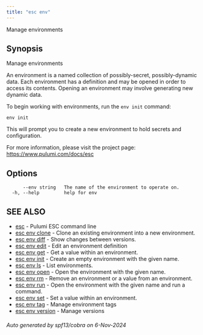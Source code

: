 ```yaml
---
title: "esc env"
---
```




Manage environments

## Synopsis

Manage environments

An environment is a named collection of possibly-secret, possibly-dynamic data.
Each environment has a definition and may be opened in order to access its contents.
Opening an environment may involve generating new dynamic data.

To begin working with environments, run the `env init` command:

    env init

This will prompt you to create a new environment to hold secrets and configuration.

For more information, please visit the project page: https://www.pulumi.com/docs/esc

## Options

```
      --env string   The name of the environment to operate on.
  -h, --help         help for env
```

## SEE ALSO

* [esc](/docs/esc/cli/commands/esc/)	 - Pulumi ESC command line
* [esc env clone](/docs/esc/cli/commands/esc_env_clone/)	 - Clone an existing environment into a new environment.
* [esc env diff](/docs/esc/cli/commands/esc_env_diff/)	 - Show changes between versions.
* [esc env edit](/docs/esc/cli/commands/esc_env_edit/)	 - Edit an environment definition
* [esc env get](/docs/esc/cli/commands/esc_env_get/)	 - Get a value within an environment.
* [esc env init](/docs/esc/cli/commands/esc_env_init/)	 - Create an empty environment with the given name.
* [esc env ls](/docs/esc/cli/commands/esc_env_ls/)	 - List environments.
* [esc env open](/docs/esc/cli/commands/esc_env_open/)	 - Open the environment with the given name.
* [esc env rm](/docs/esc/cli/commands/esc_env_rm/)	 - Remove an environment or a value from an environment.
* [esc env run](/docs/esc/cli/commands/esc_env_run/)	 - Open the environment with the given name and run a command.
* [esc env set](/docs/esc/cli/commands/esc_env_set/)	 - Set a value within an environment.
* [esc env tag](/docs/esc/cli/commands/esc_env_tag/)	 - Manage environment tags
* [esc env version](/docs/esc/cli/commands/esc_env_version/)	 - Manage versions

###### Auto generated by spf13/cobra on 6-Nov-2024

